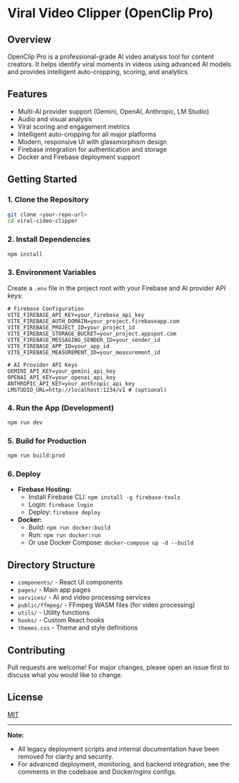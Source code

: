 # Viral Video Clipper (OpenClip Pro)

## Overview
OpenClip Pro is a professional-grade AI video analysis tool for content creators. It helps identify viral moments in videos using advanced AI models and provides intelligent auto-cropping, scoring, and analytics.

## Features
- Multi-AI provider support (Gemini, OpenAI, Anthropic, LM Studio)
- Audio and visual analysis
- Viral scoring and engagement metrics
- Intelligent auto-cropping for all major platforms
- Modern, responsive UI with glassmorphism design
- Firebase integration for authentication and storage
- Docker and Firebase deployment support

## Getting Started

### 1. Clone the Repository
```bash
git clone <your-repo-url>
cd viral-cideo-clipper
```

### 2. Install Dependencies
```bash
npm install
```

### 3. Environment Variables
Create a `.env` file in the project root with your Firebase and AI provider API keys:
```env
# Firebase Configuration
VITE_FIREBASE_API_KEY=your_firebase_api_key
VITE_FIREBASE_AUTH_DOMAIN=your_project.firebaseapp.com
VITE_FIREBASE_PROJECT_ID=your_project_id
VITE_FIREBASE_STORAGE_BUCKET=your_project.appspot.com
VITE_FIREBASE_MESSAGING_SENDER_ID=your_sender_id
VITE_FIREBASE_APP_ID=your_app_id
VITE_FIREBASE_MEASUREMENT_ID=your_measurement_id

# AI Provider API Keys
GEMINI_API_KEY=your_gemini_api_key
OPENAI_API_KEY=your_openai_api_key
ANTHROPIC_API_KEY=your_anthropic_api_key
LMSTUDIO_URL=http://localhost:1234/v1 # (optional)
```

### 4. Run the App (Development)
```bash
npm run dev
```

### 5. Build for Production
```bash
npm run build:prod
```

### 6. Deploy
- **Firebase Hosting:**
  - Install Firebase CLI: `npm install -g firebase-tools`
  - Login: `firebase login`
  - Deploy: `firebase deploy`
- **Docker:**
  - Build: `npm run docker:build`
  - Run: `npm run docker:run`
  - Or use Docker Compose: `docker-compose up -d --build`

## Directory Structure
- `components/` - React UI components
- `pages/` - Main app pages
- `services/` - AI and video processing services
- `public/ffmpeg/` - FFmpeg WASM files (for video processing)
- `utils/` - Utility functions
- `hooks/` - Custom React hooks
- `themes.css` - Theme and style definitions

## Contributing
Pull requests are welcome! For major changes, please open an issue first to discuss what you would like to change.

## License
[MIT](LICENSE)

---

**Note:**
- All legacy deployment scripts and internal documentation have been removed for clarity and security.
- For advanced deployment, monitoring, and backend integration, see the comments in the codebase and Docker/nginx configs.
